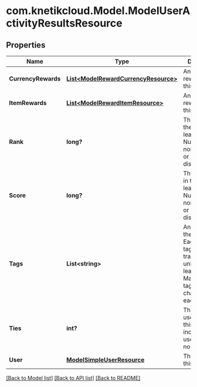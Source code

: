 # com.knetikcloud.Model.ModelUserActivityResultsResource
## Properties

Name | Type | Description | Notes
------------ | ------------- | ------------- | -------------
**CurrencyRewards** | [**List&lt;ModelRewardCurrencyResource&gt;**](ModelRewardCurrencyResource.md) | Any currency rewarded to this user | [optional] [default to null]
**ItemRewards** | [**List&lt;ModelRewardItemResource&gt;**](ModelRewardItemResource.md) | Any items rewarded to this user | [optional] [default to null]
**Rank** | **long?** | The position of the user in the leaderboard. Null means non-compete or disqualification | [optional] [default to null]
**Score** | **long?** | The raw score in this leaderboard. Null means non-compete or disqualification | [optional] [default to null]
**Tags** | **List&lt;string&gt;** | Any tags for the metric. Each unique tag will translate into a unique leaderboard. Maximum 5 tags and 50 characters each | [optional] [default to null]
**Ties** | **int?** | The number of users tied at this rank, including this user. 1 means no tie | [optional] [default to null]
**User** | [**ModelSimpleUserResource**](ModelSimpleUserResource.md) | The player for this entry | [default to null]

[[Back to Model list]](../README.md#documentation-for-models) [[Back to API list]](../README.md#documentation-for-api-endpoints) [[Back to README]](../README.md)

